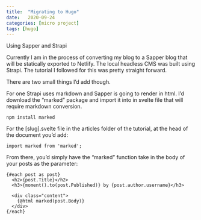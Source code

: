 ```yaml
---
title:  "Migrating to Hugo"
date:   2020-09-24
categories: [micro project]
tags: [hugo]
---
```


Using Sapper and Strapi

Currently I am in the process of converting my blog to a Sapper blog that will be statically exported to Netlify. The local headless CMS was built using Strapi. The tutorial I followed for this was pretty straight forward.

There are two small things I’d add though.

For one Strapi uses markdown and Sapper is going to render in html.
I’d download the “marked” package and import it into in svelte file that will require markdown conversion. 

``npm install marked``


For the [slug].svelte file in the articles folder of the tutorial, at the head of the document you’d add:

 ``import marked from 'marked';``

From there, you’d simply have the “marked” function take in the body of your posts as the parameter:

```
{#each post as post}
  <h2>{post.Title}</h2>
  <h3>{moment().to(post.Published)} by {post.author.username}</h3>

  <div class="content">
    {@html marked(post.Body)}
  </div>
{/each}
```

